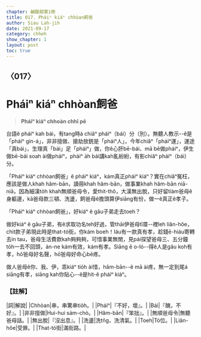```yaml
---
chapter: 鹹酸甜第1冊
title: 017. Pháiⁿ kiáⁿ chhòan飼爸
author: Siau Lah-jih
date: 2021-09-17
category: chheh
show_chapter: 1
layout: post
toc: true
---
```

  
## 〈017〉
# Pháiⁿ kiáⁿ chhòan飼爸
>**Pháiⁿ kiáⁿ chhoàn chhī pē**
 

台語ê pháiⁿ kah bái，有tang時á chiâⁿ pháiⁿ（bái）分（別）。無聽人教示--ê是「pháiⁿ gín-á」，非非擅做、搶劫放銃是「pháiⁿ人」，今年chiâⁿ「pháiⁿ運」，運途「真bái」，生理真「bái」足「pháiⁿ」做，你ê心肝bē-bái、mā bē做pháiⁿ，伊生做bē-bái soah ài做pháiⁿ，pháiⁿ a̍h bái講kah亂紛紛，有影chiâⁿ pháiⁿ（bái）分。

「Pháiⁿ kiáⁿ chhòan飼爸」ê pháiⁿ kiáⁿ，kám真正pháiⁿ kiáⁿ？實在chiâⁿ冤枉，應該是做人khah hâm-bān，讀冊khah hâm-bān，做事業khah hâm-bān niā-niā，因為細漢to̍h khah無順爸母令，愛thit-thô，大漢無出脫，只好留tiàm爸母ê身軀邊，kā爸母款三頓、洗盪，飼爸母ê擔頭算伊siāng有份，做一ê真正ê孝子。

「Pháiⁿ kiáⁿ chhòan飼爸」，好kiáⁿ ê gâu子弟走去toeh？

做好kiáⁿ ê gâu子弟，有ê求取功名teh好過，管thāi伊爸母tī厝--裡leh liân-hôe，chit款子弟現此時是that-tó街，你kám boeh！Iáu有一款真有孝，趁錢ē-hiáu寄轉去in tau，爸母生活費款kah夠夠夠，可惜事業無閒，見pái探望爸母三、五分鐘to̍h一去不回頭，án-ne kám有效，kám有孝。Siāng ē o-ló--得ê人是gâu koh有孝，hō͘爸母好名聲，hō͘爸母好命心bē疼。

做人爸母ê你、我、伊，乖kiáⁿ tio̍h ài惜，hâm-bān--ê mā ài疼，無一定到尾á siāng有孝，siāng kah你貼心--ê是hit-ê pháiⁿ kiáⁿ。



### 【註解】

|詞|解說|
|Chhòan|串，串驚串tio̍h。|
|Pháiⁿ|『不好，壞』。|
|Bái|『醜，不好』。|
|非非擅做|Hui-hui sám-chò。|
|Hâm-bān|『笨拙』。|
|無順爸母令|無聽爸母話。|
|無出脫|『沒出息』。|
|洗盪|洗tn̄g，洗清氣。|
|Toeh|Tó位。|
|Liân-hôe|受罪。|
|That-tó街|滿街路。|


